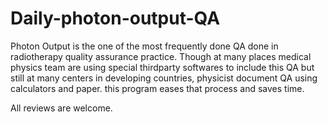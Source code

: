 # Daily-photon-output-QA
Photon Output is the one of the most frequently done QA done in radiotherapy quality assurance practice. Though at many places medical physics team are using special
thirdparty softwares to include this QA but still at many centers in developing countries, physicist document QA using calculators and paper.
this program eases that process and saves time.

All reviews are welcome.
